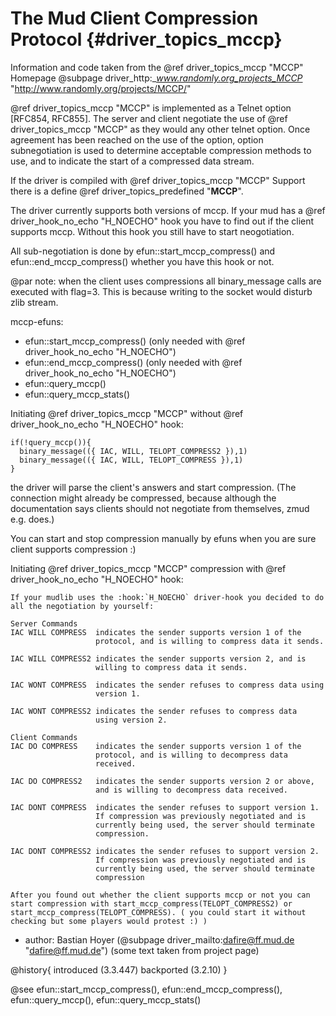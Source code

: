 The Mud Client Compression Protocol {#driver_topics_mccp}
=========================================================
Information and code taken from the @ref driver_topics_mccp "MCCP" Homepage @subpage driver_http:__www.randomly.org_projects_MCCP_ "http://www.randomly.org/projects/MCCP/"

@ref driver_topics_mccp "MCCP" is implemented as a Telnet option [RFC854, RFC855]. The server and client negotiate the use of @ref driver_topics_mccp "MCCP" as they would any other telnet option. Once agreement has been reached on the use of the option, option subnegotiation is used to determine acceptable compression methods to use, and to indicate the start of a compressed data stream.

If the driver is compiled with @ref driver_topics_mccp "MCCP" Support there is a define @ref driver_topics_predefined "__MCCP__".

The driver currently supports both versions of mccp. If your mud has a @ref driver_hook_no_echo "H_NOECHO" hook you have to find out if the client supports mccp. Without this hook you still have to start neogotiation.

All sub-negotiation is done by efun::start_mccp_compress() and efun::end_mccp_compress() whether you have this hook or not.

@par note: when the client uses compressions all binary_message calls are executed with flag=3. This is because writing to the socket would disturb zlib stream.

mccp-efuns:

- efun::start_mccp_compress() (only needed with @ref driver_hook_no_echo "H_NOECHO")
- efun::end_mccp_compress()   (only needed with @ref driver_hook_no_echo "H_NOECHO")
- efun::query_mccp()
- efun::query_mccp_stats()

Initiating @ref driver_topics_mccp "MCCP" without @ref driver_hook_no_echo "H_NOECHO" hook:

~~~{.c}
if(!query_mccp()){
  binary_message(({ IAC, WILL, TELOPT_COMPRESS2 }),1)
  binary_message(({ IAC, WILL, TELOPT_COMPRESS }),1)
}

~~~
the driver will parse the client's answers and start compression. (The connection might already be compressed, because although the documentation says clients should not negotiate from themselves, zmud e.g. does.)

You can start and stop compression manually by efuns when you are sure client supports compression :)

Initiating @ref driver_topics_mccp "MCCP" compression with @ref driver_hook_no_echo "H_NOECHO" hook:

~~~{.c}
If your mudlib uses the :hook:`H_NOECHO` driver-hook you decided to do
all the negotiation by yourself:

Server Commands
IAC WILL COMPRESS  indicates the sender supports version 1 of the
                   protocol, and is willing to compress data it sends.

IAC WILL COMPRESS2 indicates the sender supports version 2, and is
                   willing to compress data it sends.

IAC WONT COMPRESS  indicates the sender refuses to compress data using
                   version 1.

IAC WONT COMPRESS2 indicates the sender refuses to compress data
                   using version 2.

Client Commands
IAC DO COMPRESS    indicates the sender supports version 1 of the
                   protocol, and is willing to decompress data
                   received.

IAC DO COMPRESS2   indicates the sender supports version 2 or above,
                   and is willing to decompress data received.

IAC DONT COMPRESS  indicates the sender refuses to support version 1.
                   If compression was previously negotiated and is
                   currently being used, the server should terminate
                   compression.

IAC DONT COMPRESS2 indicates the sender refuses to support version 2.
                   If compression was previously negotiated and is
                   currently being used, the server should terminate
                   compression

After you found out whether the client supports mccp or not you can
start compression with start_mccp_compress(TELOPT_COMPRESS2) or
start_mccp_compress(TELOPT_COMPRESS). ( you could start it without
checking but some players would protest :) )

~~~
- author: Bastian Hoyer (@subpage driver_mailto:dafire@ff.mud.de "dafire@ff.mud.de") (some text taken from project page)

@history{
introduced (3.3.447)
backported (3.2.10)
}

@see efun::start_mccp_compress(), efun::end_mccp_compress(), efun::query_mccp(), efun::query_mccp_stats()

